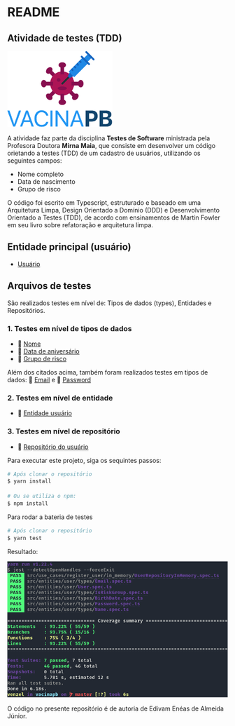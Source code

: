 # README

## Atividade de testes (TDD)

![VacibaPB](./src/main/images/vacina-pb.png)

A atividade faz parte da disciplina **Testes de Software** ministrada pela Profesora Doutora **Mirna Maia**, que consiste em desenvolver um código orietando a testes (TDD) de um cadastro de usuários, utilizando os seguintes campos:

-   Nome completo
-   Data de nascimento
-   Grupo de risco

O código foi escrito em Typescript, estruturado e baseado em uma Arquitetura Limpa, Design Orientado a Domínio (DDD) e Desenvolvimento Orientado a Testes (TDD), de acordo com ensinamentos de Martin Fowler em seu livro sobre refatoração e arquitetura limpa.

## Entidade principal (usuário)

-   [Usuário](./src/enties/../entities/user/User.ts)

## Arquivos de testes

São realizados testes em nível de: Tipos de dados (types), Entidades e Repositórios.

### 1. Testes em nível de tipos de dados

-   :link: [Nome](./src/entities/user/types/Name.spec.ts)
-   :link: [Data de aniversário](./src/entities/user/types/BirthDate.spec.ts)
-   :link: [Grupo de risco](./src/entities/user/types/IsRiskGroup.spec.ts)

Além dos citados acima, também foram realizados testes em tipos de dados: :link: [Email](./src/entities/user/types/Email.spec.ts) e :link: [Password](./src/entities/user/types/Password.spec.ts)

### 2. Testes em nível de entidade

-   :link: [Entidade usuário](./src/entities/user/User.spec.ts)

### 3. Testes em nível de repositório

-   :link: [Repositório do usuário](./src/use_cases/register_user/in_memory/UserRepositoryInMemory.spec.ts)

Para executar este projeto, siga os sequintes passos:

```bash
# Após clonar o repositório
$ yarn install

# Ou se utiliza o npm:
$ npm install
```

Para rodar a bateria de testes

```bash
# Após clonar o repositório
$ yarn test
```

Resultado:

![Resultado](./src/main/images/resultado-tests.png)

O código no presente repositório é de autoria de Edivam Enéas de Almeida Júnior.
